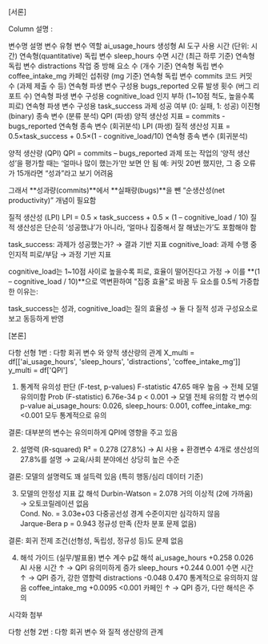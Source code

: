 [서론]

Column 설명 : 

변수명	          설명	                                                              변수 유형	             변수 역할
ai_usage_hours	  생성형 AI 도구 사용 시간 (단위: 시간)	                              연속형(quantitative)	 독립 변수
sleep_hours	      수면 시간 (최근 하루 기준)	                                          연속형	               독립 변수
distractions	    작업 중 방해 요소 수 (개수 기준)	                                    연속형	               독립 변수
coffee_intake_mg	카페인 섭취량 (mg 기준)	                                            연속형	               독립 변수
commits	          코드 커밋 수 (과제 제출 수 등)	                                      연속형	               파생 변수 구성용
bugs_reported	    오류 발생 횟수 (버그 리포트 수)	                                    연속형	               파생 변수 구성용
cognitive_load	  인지 부하 (1~10점 척도, 높을수록 피로)	                              연속형	               파생 변수 구성용
task_success	    과제 성공 여부 (0: 실패, 1: 성공)	                                  이진형(binary)	       종속 변수 (분류 분석)
QPI (파생)	      양적 생산성 지표 = commits - bugs_reported	                        연속형	               종속 변수 (회귀분석)
LPI (파생)	       질적 생산성 지표 = 0.5×task_success + 0.5×(1 - cognitive_load/10)	연속형	               종속 변수 (회귀분석)


양적 생산량 (QPI)
QPI = commits – bugs_reported
과제 또는 작업의 ‘양적 생산성’을 평가할 때는 ‘얼마나 많이 했는가’만 보면 안 됨
예: 커밋 20번 했지만, 그 중 오류가 15개라면 “성과”라고 보기 어려움

그래서 **성과량(commits)**에서 **실패량(bugs)**을 뺀 “순생산성(net productivity)” 개념이 필요함


질적 생산성 (LPI)
LPI = 0.5 × task_success + 0.5 × (1 – cognitive_load / 10)
질적 생산성은 단순히 ‘성공했냐’가 아니라, ‘얼마나 집중해서 잘 해냈는가’도 포함해야 함

task_success: 과제가 성공했는가? → 결과 기반 지표
cognitive_load: 과제 수행 중 인지적 피로/부담 → 과정 기반 지표

cognitive_load는 1~10점 사이로 높을수록 피로, 효율이 떨어진다고 가정
→ 이를 **(1 – cognitive_load / 10)**으로 역변환하여 "집중 효율"로 바꿈
두 요소를 0.5씩 가중합한 이유는:

task_success는 성과, cognitive_load는 질의 효율성 → 둘 다 질적 성과 구성요소로 보고 동등하게 반영

[본론]

다항 선형 1번 : 다항 회귀 변수 와 양적 생산량의 관계
X_multi = df[['ai_usage_hours', 'sleep_hours', 'distractions', 'coffee_intake_mg']]
y_multi = df['QPI']

1. 통계적 유의성 판단 (F-test, p-values)
F-statistic	47.65	매우 높음 → 전체 모델 유의미함
Prob (F-statistic)	6.76e-34	p < 0.001 → 모델 전체 유의함
각 변수의 p-value	ai_usage_hours: 0.026, sleep_hours: 0.001, coffee_intake_mg: <0.001	모두 통계적으로 유의

결론: 대부분의 변수는 유의미하게 QPI에 영향을 주고 있음

2. 설명력 (R-squared)
R² = 0.278 (27.8%)
→ AI 사용 + 환경변수 4개로 생산성의 27.8%를 설명
→ 교육/사회 분야에선 상당히 높은 수준

결론: 모델의 설명력도 꽤 설득력 있음 (특히 행동/심리 데이터 기준)

3. 모델의 안정성
지표	값	해석
Durbin-Watson = 2.078	거의 이상적 (2에 가까움) → 오토코릴레이션 없음	
Cond. No. = 3.03e+03	다중공선성 경계 수준이지만 심각하지 않음	
Jarque-Bera p = 0.943	정규성 만족 (잔차 분포 문제 없음)	

결론: 회귀 전제 조건(선형성, 독립성, 정규성 등)도 문제 없음

4. 해석 가이드 (실무/발표용)
변수	계수	p값	해석
ai_usage_hours	+0.258	0.026	AI 사용 시간 ↑ → QPI 유의미하게 증가
sleep_hours	+0.244	0.001	수면 시간 ↑ → QPI 증가, 강한 영향력
distractions	-0.048	0.470	통계적으로 유의하지 않음
coffee_intake_mg	+0.0095	<0.001	카페인 ↑ → QPI 증가, 다만 해석은 주의

시각화 첨부

다항 선형 2번 : 다항 회귀 변수 와 질적 생산량의 관계
